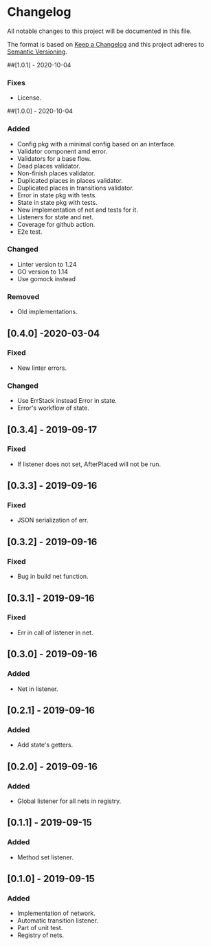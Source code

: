 # Changelog
All notable changes to this project will be documented in this file.

The format is based on [Keep a Changelog](http://keepachangelog.com/en/1.0.0/)
and this project adheres to [Semantic Versioning](http://semver.org/spec/v2.0.0.html).

##[1.0.1] - 2020-10-04
### Fixes
- License.

##[1.0.0] - 2020-10-04
### Added
- Config pkg with a minimal config based on an interface.
- Validator component amd error.
- Validators for a base flow.
- Dead places validator.
- Non-finish places validator.
- Duplicated places in places validator.
- Duplicated places in transitions validator.
- Error in state pkg with tests.
- State in state pkg with tests.
- New implementation of net and tests for it.
- Listeners for state and net.
- Coverage for github action.
- E2e test.
### Changed
- Linter version to 1.24
- GO version to 1.14
- Use gomock instead 
### Removed
- Old implementations.

## [0.4.0] -2020-03-04
### Fixed
- New linter errors.
### Changed
- Use ErrStack instead Error in state.
- Error's workflow of state.

## [0.3.4] - 2019-09-17
### Fixed
- If listener does not set, AfterPlaced will not be run.

## [0.3.3] - 2019-09-16
### Fixed
- JSON serialization of err.

## [0.3.2] - 2019-09-16
### Fixed
- Bug in build net function.

## [0.3.1] - 2019-09-16
### Fixed
- Err in call of listener in net.

## [0.3.0] - 2019-09-16
### Added
- Net in listener.

## [0.2.1] - 2019-09-16
### Added
- Add state's getters.

## [0.2.0] - 2019-09-16
### Added
- Global listener for all nets in registry.

## [0.1.1] - 2019-09-15
### Added
- Method set listener.

## [0.1.0] - 2019-09-15
### Added
- Implementation of network.
- Automatic transition listener.
- Part of unit test.
- Registry of nets.
